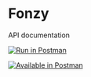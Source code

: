 # Fonzy

API documentation

[![Run in Postman](https://run.pstmn.io/button.svg)](https://www.getpostman.com/collections/b99008da29429d85933d)

[![Available in Postman](https://png.icons8.com/dusk/100/api.png)](https://documenter.getpostman.com/view/758232/fonzy/7EDAa4X)
